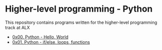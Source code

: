 # Higher-level programming - Python

This repository contains programs written for the higher-level programming track at ALX

+ [0x00. Python - Hello, World](https://github.com/Hiluhree/alx-higher_level_programming/tree/master/0x00-python-hello_world)
+ [0x01. Python - if/else, loops, functions](https://github.com/Hiluhree/alx-higher_level_programming/tree/master/0x01-python-if_else_loops_functions)
